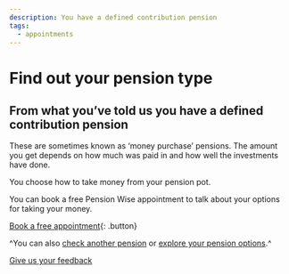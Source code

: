 ```yaml
---
description: You have a defined contribution pension
tags:
  - appointments
---
```


# Find out your pension type

## From what you’ve told us you have a defined contribution pension

These are sometimes known as ‘money purchase’ pensions. The amount you get depends on how much was paid in and how well the investments have done.

You choose how to take money from your pension pot.

You can book a free Pension Wise appointment to talk about your options for taking your money.

[Book a free appointment](/en/appointments){: .button}

^You can also [check another pension](/en/pension-type-tool) or [explore your pension options](/en/explore-your-options).^

[Give us your feedback](http://research.pensionwise.gov.uk/s/PTTfeedback/)

